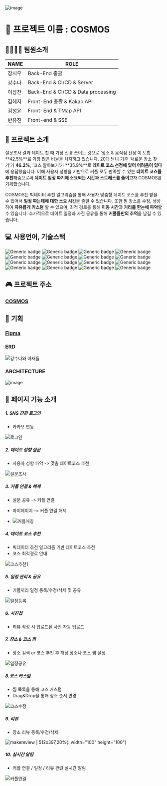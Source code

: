 ![image](https://user-images.githubusercontent.com/81145399/230301628-659ee32b-f748-4a7c-9bab-78b0b5c34594.png)

# 🌸 프로젝트 이름 : COSMOS

## 👨‍👩‍👦‍👦  팀원소개

|NAME|ROLE|
|------|---|
|장시우|Back-End 총괄|
|강수나|Back-End & CI/CD & Server|
|이상찬|Back-End & CI/CD & Data processing|
|김혜지|Front-End 총괄 & Kakao API|
|김정윤|Front-End & TMap API|
|반유진|Front-end & SSE|

## 📖 프로젝트 소개

설문조사 결과 데이트 할 때 가장 신경 쓰이는 것으로 ‘장소 & 음식점 선정’이 도합 **42.5%**로 가장 많은 비율을 차지하고 있습니다. 20대 남녀 기준 ‘새로운 장소 찾기’가 **46.2%**, ‘코스 알아보기’가 **35.9%**로  **데이트 코스 선정에 있어 어려움이 있다**에 응답했습니다. 이에 사용자 성향을 기반으로 커플 모두 만족할 수 있는 **데이트 코스를 추천**해줌으로써 **데이트 일정 짜기에 소요되는 시간과 스트레스를 줄이고**자 COSMOS를 기획했습니다.

COSMOS는 빅데이터 추천 알고리즘을 통해 사용자 맞춤형 데이트 코스를 추천 받을 수 있어서 **일정 짜는데에 대한 소요 시간**을 줄일 수 있습니다. 또한 찜 장소를 수정, 생성하여 **자유롭게 커스텀** 할 수 있으며, 최적 경로를 통해 **이동 시간과 거리를 한눈에 파악**할 수 있습니다. 추가적으로 데이트 일정과 사진 공유를 통해 **커플들만의 추억**을 남길 수 있습니다.




## 💻 사용언어, 기술스택
![Generic badge](https://img.shields.io/badge/react-FFDBE0?style=for-the-badge&logo=react) ![Generic
badge](https://img.shields.io/badge/spring-FFDBE0?style=for-the-badge&logo=spring) ![Generic
badge](https://img.shields.io/badge/django-FFDBE0?style=for-the-badge&logo=django) ![Generic
badge](https://img.shields.io/badge/javascript-FFDBE0?style=for-the-badge&logo=javascript) ![Generic 
badge](https://img.shields.io/badge/python-FFDBE0?style=for-the-badge&logo=python) ![Generic
badge](https://img.shields.io/badge/tailwind-FFDBE0?style=for-the-badge&logo=tailwindcss) ![Generic
badge](https://img.shields.io/badge/mysql-FFDBE0?style=for-the-badge&logo=mysql) ![Generic
badge](https://img.shields.io/badge/redis-FFDBE0?style=for-the-badge&logo=redis) ![Generic
badge](https://img.shields.io/badge/junit5-FFDBE0?style=for-the-badge&logo=junit5) ![Generic
badge](https://img.shields.io/badge/aws-FFDBE0?style=for-the-badge&logo=aws) ![Generic 
badge](https://img.shields.io/badge/oauth-FFDBE0?style=for-the-badge&logo=oauth) ![Generic 
badge](https://img.shields.io/badge/jwt-FFDBE0?style=for-the-badge&logo=jwt) ![Generic 
badge](https://img.shields.io/badge/sse-FFDBE0?style=for-the-badge&logo=sse) ![Generic 
badge](https://img.shields.io/badge/springsequrity-FFDBE0?style=for-the-badge&logo=sse) ![Generic
badge](https://img.shields.io/badge/jacoco-FFDBE0?style=for-the-badge&logo=jacoco) ![Generic
badge](https://img.shields.io/badge/mockito-FFDBE0?style=for-the-badge&logo=mockito)

## 🎮 프로젝트 주소
### [COSMOS](https://j8e104.p.ssafy.io/)

## 📜 기획

### [Figma](https://www.figma.com/file/fhHoMpS3dimLj9kwn0TAaM/cosmos?node-id=0-1)

### ERD
![강수나와 아재들](https://user-images.githubusercontent.com/81145399/230311430-ccd9afa2-3933-4578-8ece-89489c1cd33a.png)
### ARCHITECTURE
![image](https://user-images.githubusercontent.com/81145399/230311595-6bc16ec0-28e3-426e-94c6-62753814a509.png)


## 📱 페이지 기능 소개
##### 1. SNS 간편 로그인
- 카카오 연동
  
![로그인](https://user-images.githubusercontent.com/81145399/230314221-5fef052e-9fdf-4e3f-aa7d-b253346ae572.gif)
##### 2. 데이트 성향 질문
- 사용자 성향 파악 -> 맞춤 데이트코스 추천
  
![설문조사](https://user-images.githubusercontent.com/81145399/230314314-334885bd-0509-4863-9c9a-d08235a8f2b6.gif)

##### 3. 커플 연결 & 해제
- 설문 공유 -> 커플 연결
- 마이페이지 -> 커플 연결 해제
  
- ![커플매칭](https://user-images.githubusercontent.com/81145399/230314365-fda6a924-548a-4405-94a7-bccef49ad098.gif)

##### 4. 데이트 코스 추천
- 빅데이터 추천 알고리즘 기반 데이트코스 추천
- 코스 최적경로 안내
  
![코스추천1](https://user-images.githubusercontent.com/81145399/230316065-870f3879-0b29-4c20-860a-2a5be97fd88e.gif)

##### 5. 일정 관리 & 공유
- 커플끼리 일정 등록/수정/삭제 및 공유
  
![일정등록](https://user-images.githubusercontent.com/81145399/230320711-f7f90967-ad26-474e-afe8-9a6e46c274f9.gif)

##### 6. 사진첩
- 리뷰 작성 시 업로드된 사진 자동 업로드

##### 7. 장소 & 코스 찜
- 장소 검색 or 코스 추천 후 해당 장소나 코스 찜 설정
  
![일정공유](https://user-images.githubusercontent.com/81145399/230317043-1a8fd0db-53a5-4974-843c-d5eb28ce3277.gif)

##### 8.코스 커스텀
- 찜 목록을 통해 코스 커스텀
- Drag&Drop을 통해 장소 순서 변경
  
![코스수정](https://user-images.githubusercontent.com/81145399/230319364-d16bda51-9df9-427e-b279-bfb7930b9127.gif)

##### 9. 리뷰
- 장소 리뷰 등록/수정/삭제

![makereview | 512x397,20%](https://user-images.githubusercontent.com/87971876/230555742-d150ac0b-ea10-4826-9496-4c0ce75dfff2.gif){: width="100" height="100"}

##### 10. 실시간 알림
- 커플 연결 / 일정 / 리뷰 관련 실시간 알림
  
![커플연결](https://user-images.githubusercontent.com/81145399/230314551-913a2614-a926-470d-a3d4-0bab09afc681.gif)

